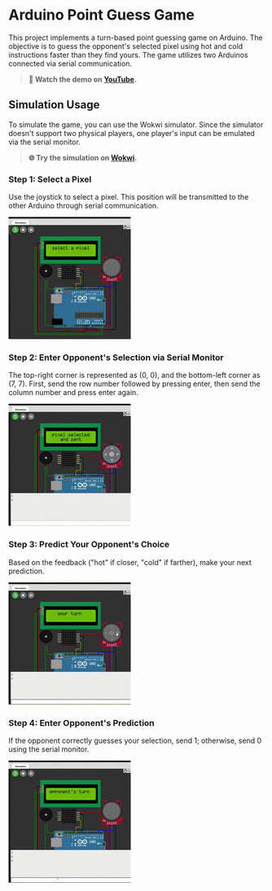 # Arduino Point Guess Game

This project implements a turn-based point guessing game on Arduino. The objective is to guess the opponent's selected pixel using hot and cold instructions faster than they find yours. The game utilizes two Arduinos connected via serial communication.

> **🎥 Watch the demo on [YouTube](https://www.youtube.com/watch?v=zoDZ3X8Gaco&feature=youtu.be).**

## Simulation Usage

To simulate the game, you can use the Wokwi simulator. Since the simulator doesn't support two physical players, one player's input can be emulated via the serial monitor.

> **🌐 Try the simulation on [Wokwi](https://wokwi.com/projects/408512621518631937).**

### Step 1: Select a Pixel

Use the joystick to select a pixel. This position will be transmitted to the other Arduino through serial communication.

![](assets/pixel_selection.gif)

### Step 2: Enter Opponent's Selection via Serial Monitor

The top-right corner is represented as (0, 0), and the bottom-left corner as (7, 7). First, send the row number followed by pressing enter, then send the column number and press enter again.

![](assets/enter_opponent.gif)

### Step 3: Predict Your Opponent's Choice

Based on the feedback ("hot" if closer, "cold" if farther), make your next prediction.

![](assets/prediction.gif)

### Step 4: Enter Opponent's Prediction

If the opponent correctly guesses your selection, send 1; otherwise, send 0 using the serial monitor.

![](assets/enter_opponents_prediction.gif)